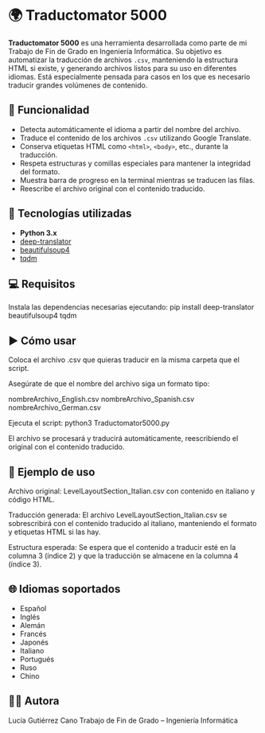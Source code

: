 # 🌍 Traductomator 5000

**Traductomator 5000** es una herramienta desarrollada como parte de mi Trabajo de Fin de Grado en Ingeniería Informática. Su objetivo es automatizar la traducción de archivos `.csv`, manteniendo la estructura HTML si existe, y generando archivos listos para su uso en diferentes idiomas. Está especialmente pensada para casos en los que es necesario traducir grandes volúmenes de contenido.

## 📌 Funcionalidad

- Detecta automáticamente el idioma a partir del nombre del archivo.
- Traduce el contenido de los archivos `.csv` utilizando Google Translate.
- Conserva etiquetas HTML como `<html>`, `<body>`, etc., durante la traducción.
- Respeta estructuras y comillas especiales para mantener la integridad del formato.
- Muestra barra de progreso en la terminal mientras se traducen las filas.
- Reescribe el archivo original con el contenido traducido.

## 🚀 Tecnologías utilizadas

- **Python 3.x**
- [deep-translator](https://pypi.org/project/deep-translator/)
- [beautifulsoup4](https://pypi.org/project/beautifulsoup4/)
- [tqdm](https://pypi.org/project/tqdm/)

## 💻 Requisitos

Instala las dependencias necesarias ejecutando:
pip install deep-translator beautifulsoup4 tqdm


## ▶️ Cómo usar
Coloca el archivo .csv que quieras traducir en la misma carpeta que el script.

Asegúrate de que el nombre del archivo siga un formato tipo:

nombreArchivo_English.csv
nombreArchivo_Spanish.csv
nombreArchivo_German.csv

Ejecuta el script:
python3 Traductomator5000.py

El archivo se procesará y traducirá automáticamente, reescribiendo el original con el contenido traducido.

## 🧪 Ejemplo de uso
Archivo original:
LevelLayoutSection_Italian.csv con contenido en italiano y código HTML.

Traducción generada:
El archivo LevelLayoutSection_Italian.csv se sobrescribirá con el contenido traducido al italiano, manteniendo el formato y etiquetas HTML si las hay.

Estructura esperada:
Se espera que el contenido a traducir esté en la columna 3 (índice 2) y que la traducción se almacene en la columna 4 (índice 3).

## 🌐 Idiomas soportados
- Español
- Inglés
- Alemán
- Francés
- Japonés
- Italiano
- Portugués
- Ruso
- Chino


## 👩‍💻 Autora
Lucía Gutiérrez Cano
Trabajo de Fin de Grado – Ingeniería Informática

